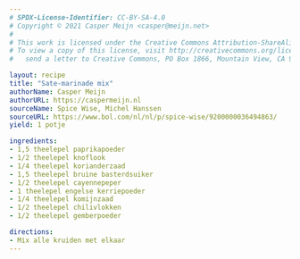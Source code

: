 ```yaml
---
# SPDX-License-Identifier: CC-BY-SA-4.0
# Copyright © 2021 Casper Meijn <casper@meijn.net>
# 
# This work is licensed under the Creative Commons Attribution-ShareAlike 4.0 International License. 
# To view a copy of this license, visit http://creativecommons.org/licenses/by-sa/4.0/ or 
#   send a letter to Creative Commons, PO Box 1866, Mountain View, CA 94042, USA.

layout: recipe
title: "Sate-marinade mix"
authorName: Casper Meijn
authorURL: https://caspermeijn.nl
sourceName: Spice Wise, Michel Hanssen
sourceURL: https://www.bol.com/nl/nl/p/spice-wise/9200000036494863/
yield: 1 potje

ingredients:
- 1,5 theelepel paprikapoeder
- 1/2 theelepel knoflook
- 1/4 theelepel korianderzaad
- 1,5 theelepel bruine basterdsuiker
- 1/2 theelepel cayennepeper
- 1 theelepel engelse kerriepoeder
- 1/4 theelepel komijnzaad
- 1/2 theelepel chilivlokken
- 1/2 theelepel gemberpoeder

directions:
- Mix alle kruiden met elkaar
---
```

